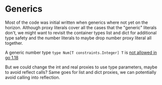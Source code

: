 Generics
========

Most of the code was initial written when generics where not yet on the horizon.
Although proxy literals cover all the cases that the "generic" literals don't, we might want
to revisit the container types list and dict for additional type safety and the number literals to
maybe drop number proxy literal all together.

A generic number type `type Num[T constraints.Integer] T` is
[not allowed in go 1.18](https://github.com/golang/go/issues/45639)

But we could change the int and real proxies to use type parameters, maybe to avoid reflect calls?
Same goes for list and dict proxies, we can potentially avoid calling into reflection.
